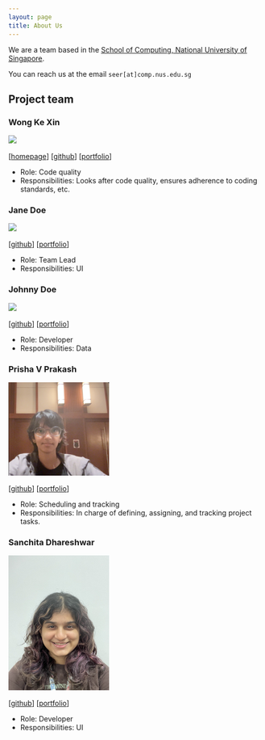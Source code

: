 ```yaml
---
layout: page
title: About Us
---
```


We are a team based in the [School of Computing, National University of Singapore](https://www.comp.nus.edu.sg).

You can reach us at the email `seer[at]comp.nus.edu.sg`

## Project team

### Wong Ke Xin

<img src="images/wkxcass.png" width="200px">

[[homepage](http://www.comp.nus.edu.sg/~damithch)]
[[github](https://github.com/wkxcass)]
[[portfolio](team/johndoe.md)]

* Role: Code quality
* Responsibilities: Looks after code quality, ensures adherence to coding standards, etc.

### Jane Doe

<img src="images/johndoe.png" width="200px">

[[github](http://github.com/johndoe)]
[[portfolio](team/johndoe.md)]

* Role: Team Lead
* Responsibilities: UI

### Johnny Doe

<img src="images/johndoe.png" width="200px">

[[github](http://github.com/johndoe)] [[portfolio](team/johndoe.md)]

* Role: Developer
* Responsibilities: Data

### Prisha V Prakash

<img src="images/prisha.png" width="200px">

[[github](http://github.com/PrishaVP)]
[[portfolio](team/prisha.md)]

* Role: Scheduling and tracking
* Responsibilities: In charge of defining, assigning, and tracking project tasks.

### Sanchita Dhareshwar

<img src="images/sannie-beep.png" width="200px">

[[github](http://github.com/sannie-beep)]
[[portfolio](team/sanchita.md)]

* Role: Developer
* Responsibilities: UI
